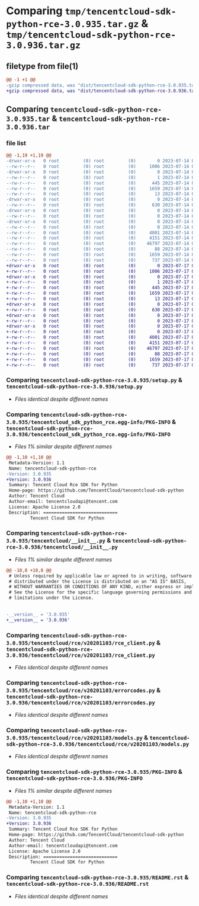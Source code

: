 # Comparing `tmp/tencentcloud-sdk-python-rce-3.0.935.tar.gz` & `tmp/tencentcloud-sdk-python-rce-3.0.936.tar.gz`

## filetype from file(1)

```diff
@@ -1 +1 @@
-gzip compressed data, was "dist/tencentcloud-sdk-python-rce-3.0.935.tar", last modified: Fri Jul 14 00:36:16 2023, max compression
+gzip compressed data, was "dist/tencentcloud-sdk-python-rce-3.0.936.tar", last modified: Mon Jul 17 00:33:00 2023, max compression
```

## Comparing `tencentcloud-sdk-python-rce-3.0.935.tar` & `tencentcloud-sdk-python-rce-3.0.936.tar`

### file list

```diff
@@ -1,19 +1,19 @@
-drwxr-xr-x   0 root         (0) root         (0)        0 2023-07-14 00:36:16.000000 tencentcloud-sdk-python-rce-3.0.935/
--rw-r--r--   0 root         (0) root         (0)     1006 2023-07-14 00:36:16.000000 tencentcloud-sdk-python-rce-3.0.935/setup.py
-drwxr-xr-x   0 root         (0) root         (0)        0 2023-07-14 00:36:16.000000 tencentcloud-sdk-python-rce-3.0.935/tencentcloud_sdk_python_rce.egg-info/
--rw-r--r--   0 root         (0) root         (0)        1 2023-07-14 00:36:16.000000 tencentcloud-sdk-python-rce-3.0.935/tencentcloud_sdk_python_rce.egg-info/dependency_links.txt
--rw-r--r--   0 root         (0) root         (0)      445 2023-07-14 00:36:16.000000 tencentcloud-sdk-python-rce-3.0.935/tencentcloud_sdk_python_rce.egg-info/SOURCES.txt
--rw-r--r--   0 root         (0) root         (0)     1659 2023-07-14 00:36:16.000000 tencentcloud-sdk-python-rce-3.0.935/tencentcloud_sdk_python_rce.egg-info/PKG-INFO
--rw-r--r--   0 root         (0) root         (0)       13 2023-07-14 00:36:16.000000 tencentcloud-sdk-python-rce-3.0.935/tencentcloud_sdk_python_rce.egg-info/top_level.txt
-drwxr-xr-x   0 root         (0) root         (0)        0 2023-07-14 00:36:16.000000 tencentcloud-sdk-python-rce-3.0.935/tencentcloud/
--rw-r--r--   0 root         (0) root         (0)      630 2023-07-14 00:36:16.000000 tencentcloud-sdk-python-rce-3.0.935/tencentcloud/__init__.py
-drwxr-xr-x   0 root         (0) root         (0)        0 2023-07-14 00:36:16.000000 tencentcloud-sdk-python-rce-3.0.935/tencentcloud/rce/
--rw-r--r--   0 root         (0) root         (0)        0 2023-07-14 00:36:16.000000 tencentcloud-sdk-python-rce-3.0.935/tencentcloud/rce/__init__.py
-drwxr-xr-x   0 root         (0) root         (0)        0 2023-07-14 00:36:16.000000 tencentcloud-sdk-python-rce-3.0.935/tencentcloud/rce/v20201103/
--rw-r--r--   0 root         (0) root         (0)        0 2023-07-14 00:36:16.000000 tencentcloud-sdk-python-rce-3.0.935/tencentcloud/rce/v20201103/__init__.py
--rw-r--r--   0 root         (0) root         (0)     4001 2023-07-14 00:36:16.000000 tencentcloud-sdk-python-rce-3.0.935/tencentcloud/rce/v20201103/rce_client.py
--rw-r--r--   0 root         (0) root         (0)     4151 2023-07-14 00:36:16.000000 tencentcloud-sdk-python-rce-3.0.935/tencentcloud/rce/v20201103/errorcodes.py
--rw-r--r--   0 root         (0) root         (0)    46797 2023-07-14 00:36:16.000000 tencentcloud-sdk-python-rce-3.0.935/tencentcloud/rce/v20201103/models.py
--rw-r--r--   0 root         (0) root         (0)       88 2023-07-14 00:36:16.000000 tencentcloud-sdk-python-rce-3.0.935/setup.cfg
--rw-r--r--   0 root         (0) root         (0)     1659 2023-07-14 00:36:16.000000 tencentcloud-sdk-python-rce-3.0.935/PKG-INFO
--rw-r--r--   0 root         (0) root         (0)      737 2023-07-14 00:36:16.000000 tencentcloud-sdk-python-rce-3.0.935/README.rst
+drwxr-xr-x   0 root         (0) root         (0)        0 2023-07-17 00:33:00.000000 tencentcloud-sdk-python-rce-3.0.936/
+-rw-r--r--   0 root         (0) root         (0)     1006 2023-07-17 00:33:00.000000 tencentcloud-sdk-python-rce-3.0.936/setup.py
+drwxr-xr-x   0 root         (0) root         (0)        0 2023-07-17 00:33:00.000000 tencentcloud-sdk-python-rce-3.0.936/tencentcloud_sdk_python_rce.egg-info/
+-rw-r--r--   0 root         (0) root         (0)        1 2023-07-17 00:33:00.000000 tencentcloud-sdk-python-rce-3.0.936/tencentcloud_sdk_python_rce.egg-info/dependency_links.txt
+-rw-r--r--   0 root         (0) root         (0)      445 2023-07-17 00:33:00.000000 tencentcloud-sdk-python-rce-3.0.936/tencentcloud_sdk_python_rce.egg-info/SOURCES.txt
+-rw-r--r--   0 root         (0) root         (0)     1659 2023-07-17 00:33:00.000000 tencentcloud-sdk-python-rce-3.0.936/tencentcloud_sdk_python_rce.egg-info/PKG-INFO
+-rw-r--r--   0 root         (0) root         (0)       13 2023-07-17 00:33:00.000000 tencentcloud-sdk-python-rce-3.0.936/tencentcloud_sdk_python_rce.egg-info/top_level.txt
+drwxr-xr-x   0 root         (0) root         (0)        0 2023-07-17 00:33:00.000000 tencentcloud-sdk-python-rce-3.0.936/tencentcloud/
+-rw-r--r--   0 root         (0) root         (0)      630 2023-07-17 00:33:00.000000 tencentcloud-sdk-python-rce-3.0.936/tencentcloud/__init__.py
+drwxr-xr-x   0 root         (0) root         (0)        0 2023-07-17 00:33:00.000000 tencentcloud-sdk-python-rce-3.0.936/tencentcloud/rce/
+-rw-r--r--   0 root         (0) root         (0)        0 2023-07-17 00:33:00.000000 tencentcloud-sdk-python-rce-3.0.936/tencentcloud/rce/__init__.py
+drwxr-xr-x   0 root         (0) root         (0)        0 2023-07-17 00:33:00.000000 tencentcloud-sdk-python-rce-3.0.936/tencentcloud/rce/v20201103/
+-rw-r--r--   0 root         (0) root         (0)        0 2023-07-17 00:33:00.000000 tencentcloud-sdk-python-rce-3.0.936/tencentcloud/rce/v20201103/__init__.py
+-rw-r--r--   0 root         (0) root         (0)     4001 2023-07-17 00:33:00.000000 tencentcloud-sdk-python-rce-3.0.936/tencentcloud/rce/v20201103/rce_client.py
+-rw-r--r--   0 root         (0) root         (0)     4151 2023-07-17 00:33:00.000000 tencentcloud-sdk-python-rce-3.0.936/tencentcloud/rce/v20201103/errorcodes.py
+-rw-r--r--   0 root         (0) root         (0)    46797 2023-07-17 00:33:00.000000 tencentcloud-sdk-python-rce-3.0.936/tencentcloud/rce/v20201103/models.py
+-rw-r--r--   0 root         (0) root         (0)       88 2023-07-17 00:33:00.000000 tencentcloud-sdk-python-rce-3.0.936/setup.cfg
+-rw-r--r--   0 root         (0) root         (0)     1659 2023-07-17 00:33:00.000000 tencentcloud-sdk-python-rce-3.0.936/PKG-INFO
+-rw-r--r--   0 root         (0) root         (0)      737 2023-07-17 00:33:00.000000 tencentcloud-sdk-python-rce-3.0.936/README.rst
```

### Comparing `tencentcloud-sdk-python-rce-3.0.935/setup.py` & `tencentcloud-sdk-python-rce-3.0.936/setup.py`

 * *Files identical despite different names*

### Comparing `tencentcloud-sdk-python-rce-3.0.935/tencentcloud_sdk_python_rce.egg-info/PKG-INFO` & `tencentcloud-sdk-python-rce-3.0.936/tencentcloud_sdk_python_rce.egg-info/PKG-INFO`

 * *Files 1% similar despite different names*

```diff
@@ -1,10 +1,10 @@
 Metadata-Version: 1.1
 Name: tencentcloud-sdk-python-rce
-Version: 3.0.935
+Version: 3.0.936
 Summary: Tencent Cloud Rce SDK for Python
 Home-page: https://github.com/TencentCloud/tencentcloud-sdk-python
 Author: Tencent Cloud
 Author-email: tencentcloudapi@tencent.com
 License: Apache License 2.0
 Description: ============================
         Tencent Cloud SDK for Python
```

### Comparing `tencentcloud-sdk-python-rce-3.0.935/tencentcloud/__init__.py` & `tencentcloud-sdk-python-rce-3.0.936/tencentcloud/__init__.py`

 * *Files 1% similar despite different names*

```diff
@@ -10,8 +10,8 @@
 # Unless required by applicable law or agreed to in writing, software
 # distributed under the License is distributed on an "AS IS" BASIS,
 # WITHOUT WARRANTIES OR CONDITIONS OF ANY KIND, either express or implied.
 # See the License for the specific language governing permissions and
 # limitations under the License.
 
 
-__version__ = '3.0.935'
+__version__ = '3.0.936'
```

### Comparing `tencentcloud-sdk-python-rce-3.0.935/tencentcloud/rce/v20201103/rce_client.py` & `tencentcloud-sdk-python-rce-3.0.936/tencentcloud/rce/v20201103/rce_client.py`

 * *Files identical despite different names*

### Comparing `tencentcloud-sdk-python-rce-3.0.935/tencentcloud/rce/v20201103/errorcodes.py` & `tencentcloud-sdk-python-rce-3.0.936/tencentcloud/rce/v20201103/errorcodes.py`

 * *Files identical despite different names*

### Comparing `tencentcloud-sdk-python-rce-3.0.935/tencentcloud/rce/v20201103/models.py` & `tencentcloud-sdk-python-rce-3.0.936/tencentcloud/rce/v20201103/models.py`

 * *Files identical despite different names*

### Comparing `tencentcloud-sdk-python-rce-3.0.935/PKG-INFO` & `tencentcloud-sdk-python-rce-3.0.936/PKG-INFO`

 * *Files 1% similar despite different names*

```diff
@@ -1,10 +1,10 @@
 Metadata-Version: 1.1
 Name: tencentcloud-sdk-python-rce
-Version: 3.0.935
+Version: 3.0.936
 Summary: Tencent Cloud Rce SDK for Python
 Home-page: https://github.com/TencentCloud/tencentcloud-sdk-python
 Author: Tencent Cloud
 Author-email: tencentcloudapi@tencent.com
 License: Apache License 2.0
 Description: ============================
         Tencent Cloud SDK for Python
```

### Comparing `tencentcloud-sdk-python-rce-3.0.935/README.rst` & `tencentcloud-sdk-python-rce-3.0.936/README.rst`

 * *Files identical despite different names*

